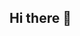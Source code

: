 ## Hi there 👋

<!--
**Emily-ct/Emily-ct** is a ✨ _special_ ✨ repository because its `README.md` (this file) appears on your GitHub profile.

![Banner image] (https://www.deviantart.com/wholemleko/art/Cat-Banner-939837829)

Here are some ideas to get you started:

1. What I hope to achieve
A stable job (in game development)

2. What I'm learning right now
Classics, Philosophy and Chemistry A levels
C# and Python

3. What I'm hoping to study
Learn more coding languages


- 🔭 I’m currently working on ...
- 🌱 I’m currently learning ...
- 👯 I’m looking to collaborate on ...
- 🤔 I’m looking for help with ...
- 💬 Ask me about ...
- 📫 How to reach me: ...
- 😄 Pronouns: ...
- ⚡ Fun fact: ...
-->
